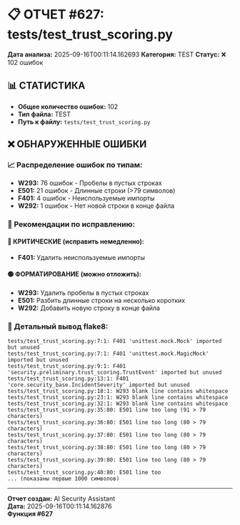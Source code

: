 # 📋 ОТЧЕТ #627: tests/test_trust_scoring.py

**Дата анализа:** 2025-09-16T00:11:14.162693
**Категория:** TEST
**Статус:** ❌ 102 ошибок

## 📊 СТАТИСТИКА

- **Общее количество ошибок:** 102
- **Тип файла:** TEST
- **Путь к файлу:** `tests/test_trust_scoring.py`

## ❌ ОБНАРУЖЕННЫЕ ОШИБКИ

### 📈 Распределение ошибок по типам:

- **W293:** 76 ошибок - Пробелы в пустых строках
- **E501:** 21 ошибок - Длинные строки (>79 символов)
- **F401:** 4 ошибок - Неиспользуемые импорты
- **W292:** 1 ошибок - Нет новой строки в конце файла

### 🎯 Рекомендации по исправлению:

#### 🔴 КРИТИЧЕСКИЕ (исправить немедленно):
- **F401:** Удалить неиспользуемые импорты

#### 🟢 ФОРМАТИРОВАНИЕ (можно отложить):
- **W293:** Удалить пробелы в пустых строках
- **E501:** Разбить длинные строки на несколько коротких
- **W292:** Добавить новую строку в конце файла

### 📝 Детальный вывод flake8:

```
tests/test_trust_scoring.py:7:1: F401 'unittest.mock.Mock' imported but unused
tests/test_trust_scoring.py:7:1: F401 'unittest.mock.MagicMock' imported but unused
tests/test_trust_scoring.py:9:1: F401 'security.preliminary.trust_scoring.TrustEvent' imported but unused
tests/test_trust_scoring.py:13:1: F401 'core.security_base.IncidentSeverity' imported but unused
tests/test_trust_scoring.py:18:1: W293 blank line contains whitespace
tests/test_trust_scoring.py:23:1: W293 blank line contains whitespace
tests/test_trust_scoring.py:32:1: W293 blank line contains whitespace
tests/test_trust_scoring.py:35:80: E501 line too long (91 > 79 characters)
tests/test_trust_scoring.py:36:80: E501 line too long (80 > 79 characters)
tests/test_trust_scoring.py:37:80: E501 line too long (80 > 79 characters)
tests/test_trust_scoring.py:38:80: E501 line too long (80 > 79 characters)
tests/test_trust_scoring.py:39:80: E501 line too long (80 > 79 characters)
tests/test_trust_scoring.py:40:80: E501 line too 
... (показаны первые 1000 символов)
```

---
**Отчет создан:** AI Security Assistant  
**Дата:** 2025-09-16T00:11:14.162876  
**Функция #627**
